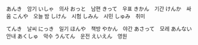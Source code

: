 
あんき　암기
いしゃ　의사
おっと　남편
きって　우표
きかん　기간
けんか　싸움
こんや　오늘 밤
しけん　시험
しみん　시민
しゅみ　취미

てんき　날씨
にっき　일기
ほんや　책방
やかん　야간
あさって　모레
あんない　안내
あくしゅ　악수
うんてん　운전
えいえん　영원